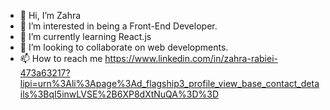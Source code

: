 - 👋 Hi, I’m Zahra
- 👀 I’m interested in being a Front-End Developer.
- 🌱 I’m currently learning React.js
- 💞️ I’m looking to collaborate on web developments.
- 📫 How to reach me https://www.linkedin.com/in/zahra-rabiei-473a63217?lipi=urn%3Ali%3Apage%3Ad_flagship3_profile_view_base_contact_details%3BqI5inwLVSE%2B6XP8dXtNuQA%3D%3D
<!---
Zahra947/Zahra947 is a ✨ special ✨ repository because its `README.md` (this file) appears on your GitHub profile.
You can click the Preview link to take a look at your changes.
--->
